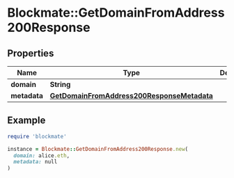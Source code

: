 # Blockmate::GetDomainFromAddress200Response

## Properties

| Name | Type | Description | Notes |
| ---- | ---- | ----------- | ----- |
| **domain** | **String** |  | [optional] |
| **metadata** | [**GetDomainFromAddress200ResponseMetadata**](GetDomainFromAddress200ResponseMetadata.md) |  | [optional] |

## Example

```ruby
require 'blockmate'

instance = Blockmate::GetDomainFromAddress200Response.new(
  domain: alice.eth,
  metadata: null
)
```

